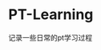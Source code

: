 
























































































# PT-Learning
记录一些日常的pt学习过程
